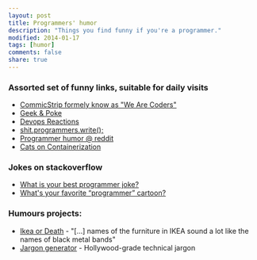 ```yaml
---
layout: post
title: Programmers' humor
description: "Things you find funny if you're a programmer."
modified: 2014-01-17
tags: [humor]
comments: false
share: true
---
```


### Assorted set of funny links, suitable for daily visits

 - [CommicStrip formely know as "We Are Coders"](http://www.commitstrip.com/en)
 - [Geek & Poke](http://geek-and-poke.com)
 - [Devops Reactions](http://devopsreactions.tumblr.com)
 - [shit.programmers.write();](http://shitprogrammerswrite.com)
 - [Programmer humor @ reddit](http://www.reddit.com/r/ProgrammerHumor/)
 - [Cats on Containerization](http://containercats.tumblr.com)

### Jokes on stackoverflow

 - [What is your best programmer joke?](http://stackoverflow.com/questions/234075/what-is-your-best-programmer-joke)
 - [What's your favorite “programmer” cartoon?](http://stackoverflow.com/questions/84556/whats-your-favorite-programmer-cartoon)

### Humours projects:

 - [Ikea or Death](http://ikeaordeath.com) - "[...] names of the furniture in IKEA sound a lot like the names of black metal bands"
 - [Jargon generator](http://shinytoylabs.com/jargon/#) - Hollywood-grade technical jargon
